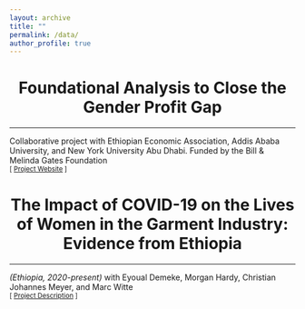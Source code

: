 ```yaml
---
layout: archive
title: ""
permalink: /data/
author_profile: true
---
```


<h1 id="-gender-gaps-">
	<center> Foundational Analysis to Close the Gender Profit Gap </center>
</h1>
<hr>

<p> Collaborative project with Ethiopian Economic Association, Addis Ababa University, and New York University Abu Dhabi. Funded by the Bill & Melinda Gates Foundation
<br>
<small>[ <a href="https://gender-profit-gap.vassarspaces.net/">Project Website</a> ] </small>
</p>


<h1 id="-covid-19-">
	<center> The Impact of COVID-19 on the Lives of Women in the Garment Industry: Evidence from Ethiopia </center>
</h1>
<hr>

<p> <em> (Ethiopia, 2020-present) </em> with Eyoual Demeke, Morgan Hardy, Christian Johannes Meyer, and Marc Witte
<br>
<small>[ <a href="https://www.chrmeyer.com/projects/hipcie">Project Description</a> ] </small>
</p>


